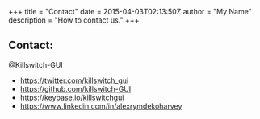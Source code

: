 +++
title = "Contact"
date = 2015-04-03T02:13:50Z
author = "My Name"
description = "How to contact us."
+++

## Contact:

@Killswitch-GUI

- https://twitter.com/killswitch_gui
- https://github.com/killswitch-GUI
- https://keybase.io/killswitchgui
- https://www.linkedin.com/in/alexrymdekoharvey

